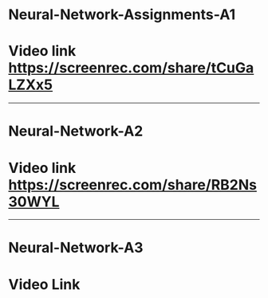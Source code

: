 # Neural-Network-Assignments-A1
# Video link  https://screenrec.com/share/tCuGaLZXx5


----------------------------
# Neural-Network-A2
# Video link https://screenrec.com/share/RB2Ns30WYL

----------------------------

# Neural-Network-A3
# Video Link 
